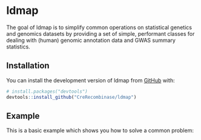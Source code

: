 
<!-- README.md is generated from README.Rmd. Please edit that file -->

# ldmap

<!-- badges: start -->

<!-- badges: end -->

The goal of ldmap is to simplify common operations on statistical
genetics and genomics datasets by providing a set of simple, performant
classes for dealing with (human) genomic annotation data and GWAS
summary statistics.

## Installation

<!-- You can install the released version of ldmap from [CRAN](https://CRAN.R-project.org) with: -->

<!-- ``` r -->

<!-- install.packages("ldmap") -->

<!-- ``` -->

You can install the development version of ldmap from
[GitHub](https://github.com/) with:

``` r
# install.packages("devtools")
devtools::install_github("CreRecombinase/ldmap")
```

## Example

This is a basic example which shows you how to solve a common problem:

<!-- ```{r example} -->

<!-- library(ggplot2) -->

<!-- library(patchwork) -->

<!-- p1 <- ggplot(mtcars) + geom_point(aes(mpg, disp))+ylab("short label") -->

<!-- p2 <- ggplot(mtcars) + geom_boxplot(aes(gear, disp, group = gear))+ylab("really really\nreally long\nlabel ") -->

<!-- p1 +theme(axis.title.y = element_text(vjust=1,debug=TRUE))+ p2+theme(axis.title.y = element_text(vjust=0,debug=TRUE))+plot_layout(ncol=1,guides = "keep",) -->

<!-- ## basic example code -->

<!-- ``` -->

<!-- ```{r} -->

<!-- p1 + p2+plot_layout(ncol=1,guides = "keep")&theme(axis.text.y = element_text(hjust=1)) -->

<!-- ``` -->

